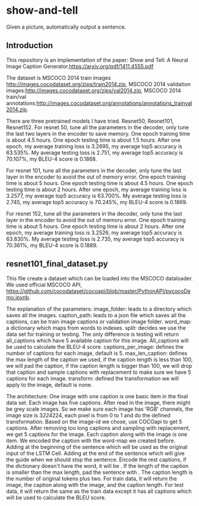 # show-and-tell
Given a picture, automatically output a sentence.

## Introduction
This repository is an implementation of the paper: Show and Tell: A Neural Image Caption Generator.https://arxiv.org/pdf/1411.4555.pdf

The dataset is MSCOCO 2014 train images http://images.cocodataset.org/zips/train2014.zip, MSCOCO 2014 validation images:http://images.cocodataset.org/zips/val2014.zip, MSCOCO 2014 train/val annotations:http://images.cocodataset.org/annotations/annotations_trainval2014.zip.

There are three pretrained models I have tried. Resnet50, Resnet101, Resnet152. 
For resnet 50, tune all the parameters in the decoder, only tune the last two layers in the encoder to save memory. One epoch training time is about 4.5 hours. One epoch testing time is about 1.5 hours. After one epoch, my average training loss is 3.2695, my average top5 accuracy is 63.535%. My average testing loss is 2.751, my average top5 accuracy is 70.107%, my BLEU-4 score is 0.1868. 

For resnet 101, tune all the parameters in the decoder, only tune the last layer in the encoder to avoid the out of memory error. One epoch training time is about 5 hours. One epoch testing time is about 4.5 hours. One epoch testing time is about 2 hours. After one epoch, my average training loss is 3.2577, my average top5 accuracy is 63.700%. My average testing loss is 2.745, my average top5 accuracy is 70.245%, my BLEU-4 score is 0.1869. 

For resnet 152, tune all the parameters in the decoder, only tune the last layer in the encoder to avoid the out of memoru error. One epoch training time is about 5 hours. One epoch testing time is about 2 hours. After one epoch, my average training loss is 3.2526, my average top5 accuracy is 63.830%. My average testing loss is 2.735, my average top5 accuracy is 70.361%, my BLEU-4 score is 0.1889. 

## resnet101_final_dataset.py
This file create a dataset which can be loaded into the MSCOCO dataloader. We used official MSCOCO API, https://github.com/cocodataset/cocoapi/blob/master/PythonAPI/pycocoDemo.ipynb.

The explanation of the parameters:
image_folder: leads to a directory which saves all the images.
caption_path: leads to a json file which saves all the captions, can be train image captions or validation image folder.
word_map: a dictionary which maps from words to indexes.
split: decides we use the data set for training or testing. The only difference is testing will return all_captions which have 5 available caption for this image. All_captions will be used to calculate the BLEU-4 score.
captions_per_image: defines the number of captions for each image, default is 5.
max_len_caption: defines the max length of the caption we used, if the caption length is less than 100, we will pad the caption, if the caption length is bigger than 100, we will drop that caption and sample captions with replacement to make sure we have 5 captions for each image.
transform: defined the transformation we will apply to the image, default is none.

The architecture:
One image with one caption is one basic item in the final data set. Each image has five captions. After read in the image, there might be grey scale images. So we make sure each image has 'RGB' channels, the image size is 3*224*224, each pixel is from 0 to 1 and do the defined transformation.
Based on the image-id we chose, use COCOapi to get 5 captions. After removing too long captions and sampling with replacement, we get 5 captions for the image. Each caption along with the image is one item. We encoded the caption with the word-map we created before. Adding <start> at the beginning of the sentence which will be used as the original input of the LSTM Cell. Adding <end> at the end of the sentence which will give the guide when we should stop the sentence. Encode the rest captions, if the dictionary doesn't have the word, it will be <unk>. If the length of the caption is smaller than the max length, pad the sentence with <pad>. The caption length is the number of original tokens plus two.
For train data, it will return the image, the caption along with the image, and the caption length.
For test data, it will return the same as the train data except it has all captions which will be used to calculate the BLEU score.



